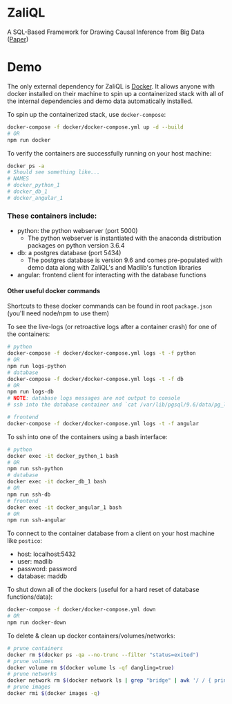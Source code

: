 # ZaliQL
A SQL-Based Framework for Drawing Causal Inference from Big Data ([Paper](https://drive.google.com/file/d/0B5MQIp52G7ohc0NSSEl0V19yclk/view))

# Demo
The only external dependency for ZaliQL is [Docker](https://docs.docker.com/install/#supported-platforms). It allows anyone with docker installed on their machine to spin up a containerized stack with all of the internal dependencies and demo data automatically installed.


To spin up the containerized stack, use `docker-compose`:
```bash
docker-compose -f docker/docker-compose.yml up -d --build
# OR
npm run docker
```

To verify the containers are successfully running on your host machine:
```bash
docker ps -a
# Should see something like...
# NAMES
# docker_python_1
# docker_db_1
# docker_angular_1
```

### These containers include:
- python: the python webserver (port 5000)
  - The python webserver is instantiated with the anaconda distribution packages on python version 3.6.4
- db: a postgres database (port 5434)
  - The postgres database is version 9.6 and comes pre-populated with demo data along with ZaliQL's and Madlib's function libraries
- angular: frontend client for interacting with the database functions

#### Other useful docker commands
Shortcuts to these docker commands can be found in root `package.json` (you'll need node/npm to use them)

To see the live-logs (or retroactive logs after a container crash) for one of the containers:
```bash
# python
docker-compose -f docker/docker-compose.yml logs -t -f python
# OR
npm run logs-python
# database
docker-compose -f docker/docker-compose.yml logs -t -f db
# OR
npm run logs-db
# NOTE: database logs messages are not output to console
# ssh into the database container and `cat /var/lib/pgsql/9.6/data/pg_log/logname.log`

# frontend
docker-compose -f docker/docker-compose.yml logs -t -f angular
```

To ssh into one of the containers using a bash interface:
```bash
# python
docker exec -it docker_python_1 bash
# OR
npm run ssh-python
# database
docker exec -it docker_db_1 bash
# OR
npm run ssh-db
# frontend
docker exec -it docker_angular_1 bash
# OR
npm run ssh-angular
```

To connect to the container database from a client on your host machine like `postico`:
- host: localhost:5432
- user: madlib
- password: password
- database: maddb

To shut down all of the dockers (useful for a hard reset of database functions/data):
```bash
docker-compose -f docker/docker-compose.yml down
# OR
npm run docker-down
```

To delete & clean up docker containers/volumes/networks:
```bash
# prune containers
docker rm $(docker ps -qa --no-trunc --filter "status=exited")
# prune volumes
docker volume rm $(docker volume ls -qf dangling=true)
# prune networks
docker network rm $(docker network ls | grep "bridge" | awk '/ / { print $1 }')
# prune images
docker rmi $(docker images -q)
```
